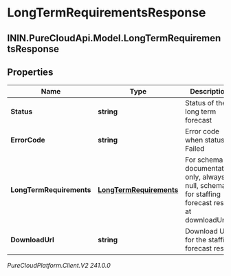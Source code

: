 # LongTermRequirementsResponse

## ININ.PureCloudApi.Model.LongTermRequirementsResponse

## Properties

|Name | Type | Description | Notes|
|------------ | ------------- | ------------- | -------------|
| **Status** | **string** | Status of the long term forecast | |
| **ErrorCode** | **string** | Error code when status is Failed | [optional] |
| **LongTermRequirements** | [**LongTermRequirements**](LongTermRequirements) | For schema documentation only, always null, schema for staffing forecast result at downloadUrl | [optional] |
| **DownloadUrl** | **string** | Download URL for the staffing forecast result | [optional] |



_PureCloudPlatform.Client.V2 241.0.0_
